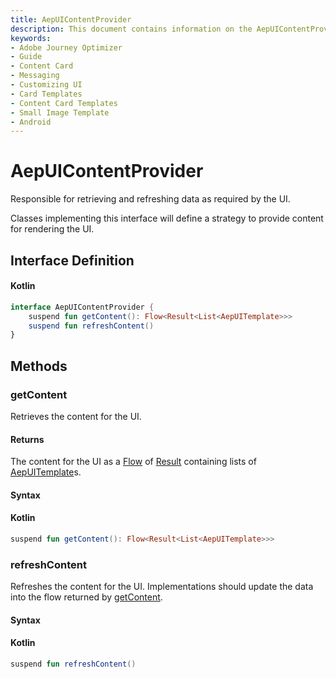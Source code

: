 ```yaml
---
title: AepUIContentProvider
description: This document contains information on the AepUIContentProvider interface.
keywords:
- Adobe Journey Optimizer
- Guide
- Content Card
- Messaging
- Customizing UI
- Card Templates
- Content Card Templates
- Small Image Template
- Android
---
```


# AepUIContentProvider

Responsible for retrieving and refreshing data as required by the UI.

Classes implementing this interface will define a strategy to provide content for rendering the UI.

## Interface Definition

<CodeBlock slots="heading, code" repeat="1" languages="Kotlin" />

#### Kotlin

```kotlin
interface AepUIContentProvider {
    suspend fun getContent(): Flow<Result<List<AepUITemplate>>>
    suspend fun refreshContent()
}
```

## Methods

### getContent

Retrieves the content for the UI.

#### Returns

The content for the UI as a [Flow](https://developer.android.com/kotlin/flow) of [Result](https://kotlinlang.org/api/latest/jvm/stdlib/kotlin/-result/) containing lists of [AepUITemplate](../ui-models/aepuitemplate.md)s.

#### Syntax

<CodeBlock slots="heading, code" repeat="1" languages="Kotlin" />

#### Kotlin

```kotlin
suspend fun getContent(): Flow<Result<List<AepUITemplate>>>
```

### refreshContent

Refreshes the content for the UI. Implementations should update the data into the flow returned by [getContent](#getContent).

#### Syntax

<CodeBlock slots="heading, code" repeat="1" languages="Kotlin" />

#### Kotlin

```kotlin
suspend fun refreshContent()
```
